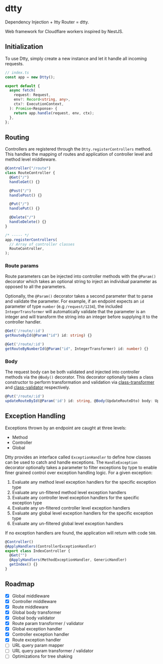 # dtty

Dependency Injection + Itty Router = dtty.

Web framework for Cloudflare workers inspired by NestJS.

## Initialization

To use Dtty, simply create a new instance and let it handle all incoming requests.

```ts
// index.ts
const app = new Dtty();

export default {
  async fetch(
    request: Request,
    env?: Record<string, any>,
    ctx?: ExecutionContext,
  ): Promise<Response> {
    return app.handle(request, env, ctx);
  },
};
```

## Routing

Controllers are registered through the `Dtty.registerControllers` method. This handles the mapping of routes and application of controller level and method level middleware.

```ts
@Controller("/route")
class RouteController {
  @Get("/")
  handleGet() {}

  @Post("/")
  handlePost() {}

  @Put("/")
  handlePut() {}

  @Delete("/")
  handleDelete() {}
}

/* ----- */
app.registerControllers(
  // Array of controller classes
  RouteController,
);
```

### Route params

Route parameters can be injected into controller methods with the `@Param()` decorator which takes an optional string to inject an individual parameter as opposed to all the parameters.

Optionally, the `@Param()` decorator takes a second parameter that to parse and validate the parameter. For example, if an endpoint expects an `id` parameter of type `number` (e.g `/request/1234`), the included `IntegerTransformer` will automatically validate that the parameter is an integer and will transform the string into an integer before supplying it to the controller handler.

```ts
@Get('/route/:id')
getRouteById(@Param("id") id: string) {}

@Get('/route/:id')
getRouteByNumberId(@Param("id", IntegerTransformer) id: number) {}
```

### Body

The request body can be both validated and injected into controller methods via the `@Body()` decorator. This decorator optionally takes a class constructor to perform transformation and validation via [class-transformer](https://www.npmjs.com/package/class-transformer) and [class-validator](https://www.npmjs.com/package/class-validator) respectively.

```ts
@Put('/route/:id')
updateRouteById(@Param('id') id: string, @Body(UpdateRouteDto) body: UpdateRouteDto) {}
```

## Exception Handling

Exceptions thrown by an endpoint are caught at three levels:

- Method
- Controller
- Global

Dtty provides an interface called `ExceptionHandler` to define how classes can be used to catch and handle exceptions. The `HandleException` decorator optionally takes a parameter to filter exceptions by type to enable finer grained control over exception handling logic. For a given exception:

1. Evaluate any method level exception handlers for the specific exception type
2. Evaluate any un-filtered method level exception handlers
3. Evaluate any controller level exception handlers for the specific exception type
4. Evaluate any un-filtered controller level exception handlers
5. Evaluate any global level exception handlers for the specific exception type
6. Evaluate any un-filtered global level exception handlers

If no exception handlers are found, the application will return with code `500`.

```ts
@Controller()
@ApplyHandlers(ControllerExceptionHandler)
export class IndexController {
  @Get("")
  @ApplyHandlers(MethodExceptionHandler, GenericHandler)
  getIndex() {}
}
```

## Roadmap

- [x] Global middleware
- [x] Controller middleware
- [x] Route middleware
- [x] Global body transformer
- [x] Global body validator
- [x] Route param transformer / validator
- [x] Global exception handler
- [x] Controller exception handler
- [x] Route exception handler
- [ ] URL query param mapper
- [ ] URL query param transformer / validator
- [ ] Optimizations for tree shaking
